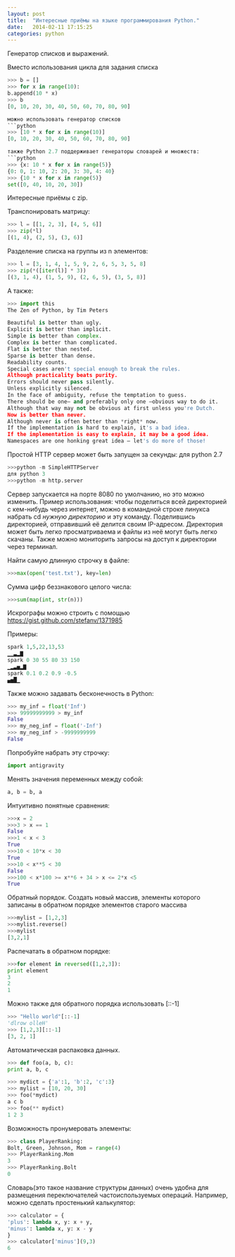 ```yaml
---
layout: post
title:  "Интересные приёмы на языке программирования Python."
date:   2014-02-11 17:15:25
categories: python
---
```


Генератор списков и выражений.

Вместо использования цикла для задания списка
```python
>>> b = []
>>> for x in range(10):
b.append(10 * x)
>>> b
[0, 10, 20, 30, 40, 50, 60, 70, 80, 90]

можно использовать генератор списков
```python
>>> [10 * x for x in range(10)]
[0, 10, 20, 30, 40, 50, 60, 70, 80, 90]

также Python 2.7 поддерживает генераторы словарей и множеств:
```python
>>> {x: 10 * x for x in range(5)}
{0: 0, 1: 10, 2: 20, 3: 30, 4: 40}
>>> {10 * x for x in range(5)}
set([0, 40, 10, 20, 30])
```
Интересные приёмы с zip.

Транспонировать матрицу:
```python
>>> l = [­[1, 2, 3], [4, 5, 6]]
>>> zip(*l)
[(1, 4), (2, 5), (3, 6)]
```
Разделение списка на группы из n элементов:
```python
>>> l = [3, 1, 4, 1, 5, 9, 2, 6, 5, 3, 5, 8]
>>> zip(*([iter(l)] * 3))
[(3, 1, 4), (1, 5, 9), (2, 6, 5), (3, 5, 8)]
```
А также:
```python
>>> import this
The Zen of Python, by Tim Peters

Beautiful is better than ugly.
Explicit is better than implicit.
Simple is better than complex.
Complex is better than complicated.
Flat is better than nested.
Sparse is better than dense.
Readability counts.
Special cases aren't special enough to break the rules.
Although practicality beats purity.
Errors should never pass silently.
Unless explicitly silenced.
In the face of ambiguity, refuse the temptation to guess.
There should be one— and preferably only one —obvious way to do it.
Although that way may not be obvious at first unless you're Dutch.
Now is better than never.
Although never is often better than *right* now.
If the implementation is hard to explain, it's a bad idea.
If the implementation is easy to explain, it may be a good idea.
Namespaces are one honking great idea — let's do more of those!
```
Простой HTTP сервер может быть запущен за секунды:
для python 2.7
```python
>>>python -m SimpleHTTPServer
для python 3
>>>python -m http.server
```
Сервер запускается на порте 8080 по умолчанию, но это можно изменить. Пример использования: чтобы поделиться всей директорией с кем-нибудь через интернет, можно в командной строке линукса набрать cd *нужную директорию* и эту команду. Поделившись директорией, отправивший её делится своим IP-адресом. Директория может быть легко просматриваема и файлы из неё могут быть легко скачаны. Также можно мониторить запросы на доступ к директории через терминал.

Найти самую длинную строчку в файле:
```python
>>>max(open('test.txt'), key=len)
```
Сумма цифр беззнакового целого числа:
```python
>>>sum(map(int, str(n)))
```
Искрографы можно строить с помощью https://gist.github.com/stefanv/1371985

Примеры:
```python
spark 1,5,22,13,53
▁▁▃▂▇
spark 0 30 55 80 33 150 
▁▂▃▅▂▇
spark 0.1 0.2 0.9 -0.5
▄▅█▁
```
Также можно задавать бесконечность в Python:
```python
>>> my_inf = float('Inf')
>>> 99999999999 > my_inf
False
>>> my_neg_inf = float('-Inf')
>>> my_neg_inf > -9999999999
False
```
Попробуйте набрать эту строчку:
```python
import antigravity
```
Менять значения переменных между собой:
```python
a, b = b, a
```
Интуитивно понятные сравнения:
```python
>>>x = 2
>>>3 > x == 1
False
>>>1 < x < 3
True
>>>10 < 10*x < 30 
True
>>>10 < x**5 < 30 
False
>>>100 < x*100 >= x**6 + 34 > x <= 2*x <5
True
```
Обратный порядок.
Создать новый массив, элементы которого записаны в обратном порядке элементов старого массива
```python
>>>mylist = [1,2,3]
>>>mylist.reverse()
>>>mylist
[3,2,1]
```
Распечатать в обратном порядке:
```python
>>>for element in reversed([1,2,3]): 
print element
3
2
1
```
Можно также для обратного порядка использовать [::-1]
```python
>>> "Hello world"[::-1]
'dlrow olleH'
>>> [1,2,3][::-1]
[3, 2, 1]
```
Автоматическая распаковка данных.
```python
>>> def foo(a, b, c):
print a, b, c

>>> mydict = {'a':1, 'b':2, 'c':3}
>>> mylist = [10, 20, 30]
>>> foo(*mydict)
a c b
>>> foo(** mydict)
1 2 3
```
Возможность пронумеровать элементы:
```python
>>> class PlayerRanking:
Bolt, Green, Johnson, Mom = range(4) 
>>> PlayerRanking.Mom
3
>>> PlayerRanking.Bolt
0
```
Словарь(это такое название структуры данных) очень удобна для размещения переключателей частоиспользуемых операций. Например, можно сделать простенький калькулятор:
```python
>>> calculator = {
'plus': lambda x, y: x + y,
'minus': lambda x, y: x - y
}
>>> calculator['minus'](9,3)
6
```
